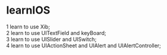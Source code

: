 # learnIOS  
1 learn to use Xib;  
2 learn to use UITextField and keyBoard;  
3 learn to use UISlider and UISwitch;   
4 learn to use UIActionSheet and UIAlert and UIAlertController;  
